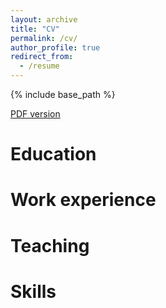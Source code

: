 ```yaml
---
layout: archive
title: "CV"
permalink: /cv/
author_profile: true
redirect_from:
  - /resume
---
```


{% include base_path %}

<a href="https://github.com/absorensen/absorensen.github.io/blob/master/files/CV.pdf">PDF version</a>

Education
======


Work experience
======


Teaching
======



Skills
======
